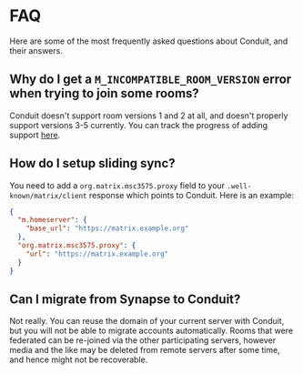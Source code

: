 # FAQ

Here are some of the most frequently asked questions about Conduit, and their answers.

## Why do I get a `M_INCOMPATIBLE_ROOM_VERSION` error when trying to join some rooms?

Conduit doesn't support room versions 1 and 2 at all, and doesn't properly support versions 3-5 currently. You can track the progress of adding support [here](https://gitlab.com/famedly/conduit/-/issues/433).

## How do I setup sliding sync?

You need to add a `org.matrix.msc3575.proxy` field to your `.well-known/matrix/client` response which points to Conduit. Here is an example:
```json
{
  "m.homeserver": {
    "base_url": "https://matrix.example.org"
  },
  "org.matrix.msc3575.proxy": {
    "url": "https://matrix.example.org"
  }
}
```

## Can I migrate from Synapse to Conduit?

Not really. You can reuse the domain of your current server with Conduit, but you will not be able to migrate accounts automatically.
Rooms that were federated can be re-joined via the other participating servers, however media and the like may be deleted from remote servers after some time, and hence might not be recoverable.
